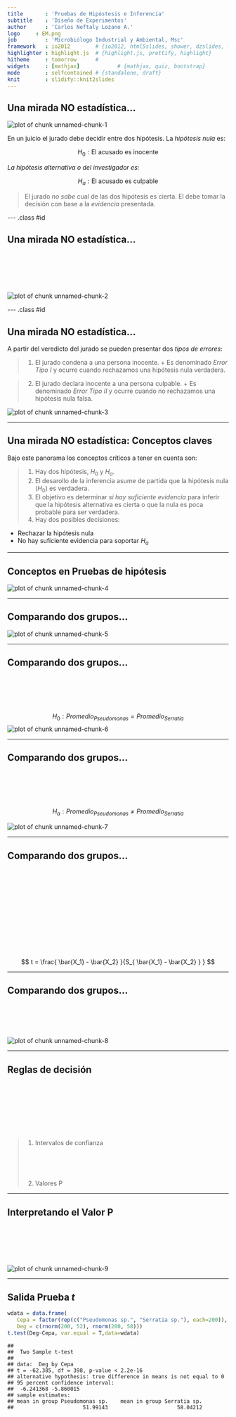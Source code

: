 ```yaml
---
title       : 'Pruebas de Hipóstesis e Inferencia'
subtitle    : 'Diseño de Experimentos'
author      : 'Carlos Neftaly Lozano A.'
logo     : EM.png
job         : 'Microbiólogo Industrial y Ambiental, Msc'
framework   : io2012        # {io2012, html5slides, shower, dzslides, ...}
highlighter : highlight.js  # {highlight.js, prettify, highlight}
hitheme     : tomorrow      # 
widgets     : [mathjax]            # {mathjax, quiz, bootstrap}
mode        : selfcontained # {standalone, draft}
knit        : slidify::knit2slides
---
```


## Una mirada NO estadística...

<img src="./figure/corte.jpg" title="plot of chunk unnamed-chunk-1" alt="plot of chunk unnamed-chunk-1" style="display: block; margin: auto;" />


En un juicio el jurado debe decidir entre dos hipótesis. La _hipótesis nula_ es: 


$$H_0: \text{El acusado es  inocente}$$

_La hipótesis alternativa o del investigador es:_ 

$$H_a: \text{El acusado es culpable}$$

> El jurado _no sabe_ cual de las dos hipótesis es cierta. El debe tomar la decisión con base a la _evidencia_ presentada. 

--- .class #id 

## Una mirada NO estadística...

<span style="display:block; height: 2cm;"></span>

<img src="./figure/Inferencia.png" title="plot of chunk unnamed-chunk-2" alt="plot of chunk unnamed-chunk-2" style="display: block; margin: auto;" />

--- .class #id 

## Una mirada NO estadística...

A partir del veredicto del jurado se pueden presentar dos _tipos de errores_: 

> 1. El jurado condena a una persona inocente.
    + Es denominado _Error Tipo I_ y ocurre cuando rechazamos una hipótesis nula      verdadera. 
 

> 2. El jurado declara inocente a una persona culpable.
    + Es denominado _Error Tipo II_ y ocurre cuando no rechazamos una hipótesis nula      falsa.  

<img src="./figure/error.jpg" title="plot of chunk unnamed-chunk-3" alt="plot of chunk unnamed-chunk-3" style="display: block; margin: auto;" />

---

## Una mirada NO estadística: Conceptos claves

Bajo este panorama los conceptos críticos a tener en cuenta son:
>1. Hay dos hipótesis, $H_0$ y $H_a$.
>2. El desarollo de la inferencia asume de partida que la hipótesis nula ($H_0$) es verdadera. 
>3. El objetivo es determinar _si hay suficiente evidencia_ para inferir que la hipótesis alternativa es cierta o  que la nula es poca probable para ser verdadera. 
>4. Hay dos posibles decisiones: 
 + Rechazar la hipótesis nula
 + No hay suficiente evidencia para soportar $H_a$

---

## Conceptos en Pruebas de hipótesis

<img src="./figure/Muestra.jpg" title="plot of chunk unnamed-chunk-4" alt="plot of chunk unnamed-chunk-4" style="display: block; margin: auto;" />

---

## Comparando dos grupos... 

<img src="figure/unnamed-chunk-5-1.png" title="plot of chunk unnamed-chunk-5" alt="plot of chunk unnamed-chunk-5" style="display: block; margin: auto;" />

--- 

## Comparando dos grupos...

<span style="display:block; height: 2cm;"></span>
$$ H_0: Promedio_{Pseudomonas} =  Promedio_{Serratia}$$
<img src="./figure/travolta.gif" title="plot of chunk unnamed-chunk-6" alt="plot of chunk unnamed-chunk-6" style="display: block; margin: auto;" />

---



## Comparando dos grupos...

<span style="display:block; height: 2cm;"></span>
$$ H_a: Promedio_{Pseudomonas} \neq  Promedio_{Serratia}$$

<img src="./figure/banana.gif" title="plot of chunk unnamed-chunk-7" alt="plot of chunk unnamed-chunk-7" style="display: block; margin: auto;" />

---

## Comparando dos grupos...

<span style="display:block; height: 5cm;"></span>


$$ t = \frac{ \bar{X_1} - \bar{X_2} }{S_{ \bar{X_1} -  \bar{X_2} }  } $$




---

## Comparando dos grupos...
<span style="display:block; height: 2cm;"></span>
<img src="./figure/tplot.png" title="plot of chunk unnamed-chunk-8" alt="plot of chunk unnamed-chunk-8" style="display: block; margin: auto;" />

---

## Reglas de decisión
<span style="display:block; height: 3cm;"></span>

>1. Intervalos de confianza
<span style="display:block; height: 2cm;"></span>
>2. Valores P 

---

## Interpretando el Valor P 

<span style="display:block; height: 2cm;"></span>

<img src="./figure/pvalue.png" title="plot of chunk unnamed-chunk-9" alt="plot of chunk unnamed-chunk-9" style="display: block; margin: auto;" />

--- 

## Salida Prueba _t_

```r
wdata = data.frame(
   Cepa = factor(rep(c("Pseudomonas sp.", "Serratia sp."), each=200)),
   Deg = c(rnorm(200, 52), rnorm(200, 58)))
t.test(Deg~Cepa, var.equal = T,data=wdata)
```

```
## 
## 	Two Sample t-test
## 
## data:  Deg by Cepa
## t = -62.385, df = 398, p-value < 2.2e-16
## alternative hypothesis: true difference in means is not equal to 0
## 95 percent confidence interval:
##  -6.241368 -5.860015
## sample estimates:
## mean in group Pseudomonas sp.    mean in group Serratia sp. 
##                      51.99143                      58.04212
```

